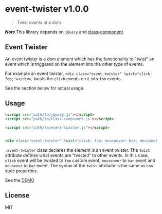 # event-twister v1.0.0

> Twist events at a dom

***Note*** This library depends on `jQuery` and [class-component](https://github.com/kt3k/class-component)

## Event Twister

An event twister is a dom element which has the functionality to "twist" an event which is triggered on the element into the other type of events.

For example an event twister, `<div class="event-twister" twist="click: foo;"></div>`, twists the `click` events on it into `foo` events.

See the section below for actual usage.

## Usage

```html
<script src="path/to/jquery.js"></script>
<script src="path/to/class-component.js"></script>

<script src="path/to/event-twister.js"></script>


<div class="event-twister" twist="click: foo; mouseover: bar; mouseout: baz;">...</div>
```

`.event-twister` class declares the element is an event twister. The `twist` attribute defines what events are "twisted" to other events. In this case, `click` event will be twisted to `foo` custom event, `mouseover` to `bar` event and `mouseout` to `baz` event. The syntax of the `twist` attribute is the same as css style properties.

See the [DEMO](https://kt3k.github.io/event-twister/test.html)

## License

MIT
